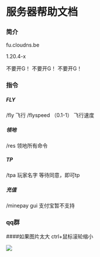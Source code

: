 # 服务器帮助文档                                  



### 简介

fu.cloudns.be

1.20.4-x

不要开G！
不要开G！
不要开G！


### 指令

##### FLY

/fly 飞行
/flyspeed （0.1-1）   飞行速度
 
##### 领地

/res 领地所有命令

##### TP

/tpa 玩家名字 等待同意，即可tp

##### 充值

/minepay gui      支付宝暂不支持


### qq群
####如果图片太大 ctrl+鼠标滚轮缩小

![](https://github.com/fishcpy/fishcpy.github.io/blob/main/2.jpg)
